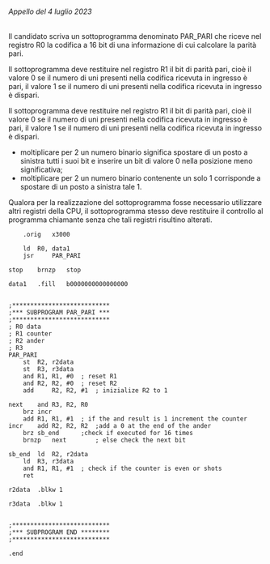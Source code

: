 ###### Appello del 4 luglio 2023
Il candidato scriva un sottoprogramma denominato PAR_PARI che riceve nel registro R0 la codifica a 16 bit di una informazione di cui calcolare la parità pari.

Il sottoprogramma deve restituire nel registro R1 il bit di parità pari, cioè il valore 0 se il numero di uni presenti nella codifica ricevuta in ingresso è pari, il valore 1 se il numero di uni presenti nella codifica ricevuta in ingresso è dispari.

Il sottoprogramma deve restituire nel registro R1 il bit di parità pari, cioè il valore 0 se il numero di uni presenti nella codifica ricevuta in ingresso è pari, il valore 1 se il numero di uni presenti nella codifica ricevuta in ingresso è dispari.
- moltiplicare per 2 un numero binario significa spostare di un posto a sinistra tutti i suoi bit e inserire un bit di valore 0 nella posizione meno significativa;
- moltiplicare per 2 un numero binario contenente un solo 1 corrisponde a spostare di un posto a sinistra tale 1.

Qualora per la realizzazione del sottoprogramma fosse necessario utilizzare altri registri della CPU, il sottoprogramma stesso deve restituire il controllo al programma chiamante senza che tali registri risultino alterati.

```LC2
	.orig	x3000

	ld	R0, data1
	jsr 	PAR_PARI

stop	brnzp	stop

data1	.fill	b0000000000000000


;***************************
;*** SUBPROGRAM PAR_PARI ***
;***************************
; R0 data
; R1 counter
; R2 ander
; R3 
PAR_PARI 
	st	R2, r2data
	st	R3, r3data
	and	R1, R1, #0	; reset R1
	and	R2, R2, #0	; reset R2
	add 	R2, R2, #1	; inizialize R2 to 1 

next	and	R3, R2, R0
	brz	incr
	add	R1, R1, #1	; if the and result is 1 increment the counter
incr	add	R2, R2, R2	;add a 0 at the end of the ander
	brz	sb_end		;check if executed for 16 times
	brnzp	next		; else check the next bit

sb_end	ld 	R2, r2data
	ld 	R3, r3data
	and	R1, R1, #1	; check if the counter is even or shots
	ret

r2data	.blkw 1

r3data	.blkw 1


;***************************
;*** SUBPROGRAM END ********
;***************************

.end
```